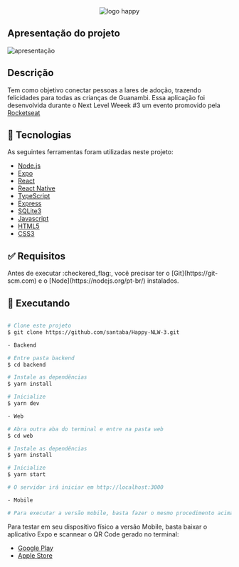 <div align="center">

<img src="https://github.com/LissandraRodrigues/happy_aplicacao_web/raw/main/logo.svg/" alt="logo happy" />
</div>

<h2>Apresentação do projeto</h2> 

<img src="https://github.com/santaba/Happy-NLW-3/blob/main/happy..jpg?raw=true" alt="apresentação" />

<h2>Descrição</h2> 

<p>Tem como objetivo conectar pessoas a lares de adoção, trazendo felicidades para todas as crianças de Guanambi.
Essa aplicação foi desenvolvida durante o Next Level Weeek #3 um evento promovido pela <a href="https://rocketseat.com.br/">Rocketseat</a></p>

<div id="tecnologia">

## :rocket: Tecnologias ##

<p>As seguintes ferramentas foram utilizadas neste projeto:</p>

- [Node.js](https://nodejs.org/en/)
- [Expo](https://expo.io/)
- [React](https://pt-br.reactjs.org/)
- [React Native](https://reactnative.dev/)
- [TypeScript](https://www.typescriptlang.org/)
- [Express](https://expressjs.com/pt-br/)
- [SQLite3](https://www.sqlite.org/index.html)
- [Javascript](https://developer.mozilla.org/pt-BR/docs/Web/JavaScript)
- [HTML5](https://developer.mozilla.org/pt-BR/docs/Web/HTML/HTML5)
- [CSS3](https://developer.mozilla.org/pt-BR/docs/Web/CSS)
</div>

<div id="requisitos">

## :white_check_mark: Requisitos ##

<p>Antes de executar :checkered_flag:, você precisar ter o [Git](https://git-scm.com) e o [Node](https://nodejs.org/pt-br/) instalados.</p>

</div>

## :checkered_flag: Executando ##

```bash

# Clone este projeto
$ git clone https://github.com/santaba/Happy-NLW-3.git

- Backend

# Entre pasta backend 
$ cd backend

# Instale as dependências
$ yarn install

# Inicialize 
$ yarn dev

- Web

# Abra outra aba do terminal e entre na pasta web
$ cd web

# Instale as dependências
$ yarn install

# Inicialize 
$ yarn start

# O servidor irá iniciar em http://localhost:3000

- Mobile

# Para executar a versão mobile, basta fazer o mesmo procedimento acima da versão web, trocando a palavra "web" por "mobile".
```

Para testar em seu dispositivo físico a versão Mobile, basta baixar o aplicativo Expo e scannear o QR Code gerado no terminal:

- <a href = "https://play.google.com/store/apps/details?id=host.exp.exponent&hl=pt_BR" > Google Play </a>
- <a href = "https://apps.apple.com/br/app/expo-client/id982107779"> Apple Store </a>

</div>
